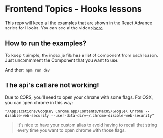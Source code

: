 # Frontend Topics - Hooks lessons

This repo will keep all the examples that are shown in the React Advance series for Hooks.
You can see al the videos [here](https://www.youtube.com/channel/UCQ_dGc7VM1kYl19K0viWW4A/featured)

## How to run the examples?
To keep it simple, the index.js file has a list of component from each lesson. Just uncommment the Component that you want to use. 

And then: 
`npm run dev`

## The api's call are not working!
Due to CORS, you'll need to open your chrome with some flags. For OSX, you can open chrome in this way: 

`"/Applications/Google\ Chrome.app/Contents/MacOS/Google\ Chrome --disable-web-security --user-data-dir=~/.chrome-disable-web-security"`

> It's nice to have your custom alias to avoid having to recall that string every time you want to open chrome with those flags.
